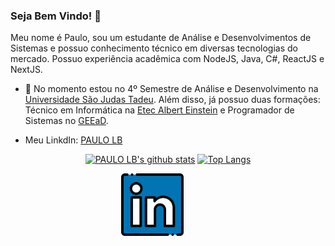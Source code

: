 ### Seja Bem Vindo! 👋

Meu nome é Paulo, sou um estudante de Análise e Desenvolvimentos de Sistemas e possuo conhecimento técnico em diversas tecnologias do mercado. Possuo experiência acadêmica com NodeJS, Java, C#, ReactJS e NextJS.

- 🔭 No momento estou no 4º Semestre de Análise e Desenvolvimento na [Universidade São Judas Tadeu](https://www.usjt.br). Além disso, já possuo duas formações: Técnico em Informática na [Etec Albert Einstein](https://etecalberteinstein.com.br) e Programador de Sistemas no [GEEaD](https://portalgeead.cps.sp.gov.br/).

- Meu LinkdIn: [PAULO LB](https://www.linkedin.com/in/paulo-leandro-bertotti-0346a0221/)

<div align="center" >

[![PAULO LB's github stats](https://github-readme-stats.vercel.app/api?username=netotv&show_icons=true&theme=radical&bg_color=30,0d0d0d,191919&title_color=fff&text_color=fff&icon_color=79ff97)](https://github.com/anuraghazra/github-readme-stats)
[![Top Langs](https://github-readme-stats.vercel.app/api/top-langs/?username=netotv&layout=compact&theme=radical&bg_color=30,0d0d0d,191919&title_color=fff&text_color=fff&icon_color=79ff97)](https://github.com/anuraghazra/github-readme-stats)
<div style="align-self: center;align-items: center; display: flex; justify-content: space-between; width: 150px;" >
  <a href="https://github.com/NetoTV/">
    <img src="https://github.com/ARTHURPC03/ARTHURPC03/raw/master/github/linkedin.png" alt="LinkedIn" height="100">
  </a>
</div>
</div>
